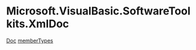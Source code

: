﻿
# Microsoft.VisualBasic.SoftwareToolkits.XmlDoc

[Doc](T-Microsoft.VisualBasic.SoftwareToolkits.XmlDoc.Doc.html)
[memberTypes](T-Microsoft.VisualBasic.SoftwareToolkits.XmlDoc.memberTypes.html)

